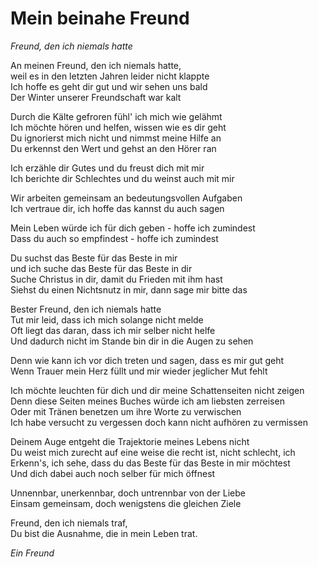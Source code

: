 # Mein beinahe Freund

_Freund, den ich niemals hatte_

An meinen Freund, den ich niemals hatte, <br>
weil es in den letzten Jahren leider nicht klappte <br>
Ich hoffe es geht dir gut und wir sehen uns bald <br>
Der Winter unserer Freundschaft war kalt

Durch die Kälte gefroren fühl' ich mich wie gelähmt <br>
Ich möchte hören und helfen, wissen wie es dir geht <br>
Du ignorierst mich nicht und nimmst meine Hilfe an <br>
Du erkennst den Wert und gehst an den Hörer ran

Ich erzähle dir Gutes und du freust dich mit mir <br>
Ich berichte dir Schlechtes und du weinst auch mit mir

Wir arbeiten gemeinsam an bedeutungsvollen Aufgaben <br>
Ich vertraue dir, ich hoffe das kannst du auch sagen

Mein Leben würde ich für dich geben - hoffe ich zumindest <br>
Dass du auch so empfindest - hoffe ich zumindest

Du suchst das Beste für das Beste in mir <br>
und ich suche das Beste für das Beste in dir <br>
Suche Christus in dir, damit du Frieden mit ihm hast <br>
Siehst du einen Nichtsnutz in mir, dann sage mir bitte das

Bester Freund, den ich niemals hatte <br>
Tut mir leid, dass ich mich solange nicht melde <br>
Oft liegt das daran, dass ich mir selber nicht helfe <br>
Und dadurch nicht im Stande bin dir in die Augen zu sehen

Denn wie kann ich vor dich treten und sagen, dass es mir gut geht <br>
Wenn Trauer mein Herz füllt und mir wieder jeglicher Mut fehlt

Ich möchte leuchten für dich und dir meine Schattenseiten nicht zeigen <br>
Denn diese Seiten meines Buches würde ich am liebsten zerreisen <br>
Oder mit Tränen benetzen um ihre Worte zu verwischen <br>
Ich habe versucht zu vergessen doch kann nicht aufhören zu vermissen

Deinem Auge entgeht die Trajektorie meines Lebens nicht <br>
Du weist mich zurecht auf eine weise die recht ist, nicht schlecht, ich <br>
Erkenn's, ich sehe, dass du das Beste für das Beste in mir möchtest <br>
Und dich dabei auch noch selber für mich öffnest

Unnennbar, unerkennbar, doch untrennbar von der Liebe <br>
Einsam gemeinsam, doch wenigstens die gleichen Ziele

Freund, den ich niemals traf, <br>
Du bist die Ausnahme, die in mein Leben trat.

_Ein Freund_